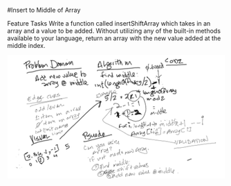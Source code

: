 #Insert to Middle of Array

Feature Tasks
Write a function called insertShiftArray which takes in an array and a value to be added. Without utilizing any of the built-in methods available to your language, return an array with the new value added at the middle index.

![WhiteBoard:](ArrayShift.png)
